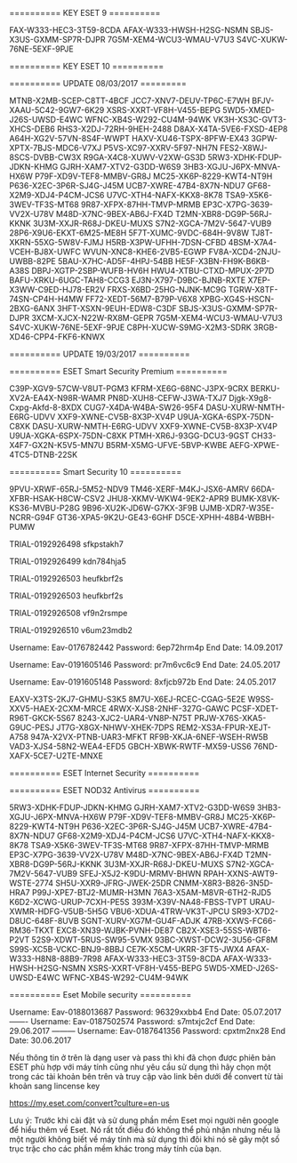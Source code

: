 ========== KEY ESET 9 ==========
 
FAX-W333-HEC3-3T59-8CDA
AFAX-W333-HWSH-H2SG-NSMN
SBJS-X3US-GXMM-SP7R-DJPR
7G5M-XEM4-WCU3-WMAU-V7U3
S4VC-XUKW-76NE-5EXF-9PJE
 
========== KEY ESET 10 ==========
 
========== UPDATE 08/03/2017 =========
 
MTNB-X2MB-SCEP-C8TT-4BCF
JCC7-XNV7-DEUV-TP6C-E7WH
BFJV-XAAU-5C42-9GW7-6K29
XSRS-XXRT-VF8H-V455-BEPG
5WD5-XMED-J26S-UWSD-E4WC
WFNC-XB4S-W292-CU4M-94WK
VK3H-XS3C-GVT3-XHCS-DEB6
RHS3-X2DJ-72RH-9HEH-2488
D8AX-X4TA-5VE6-FXSD-4EP8
A64H-XG2V-57VN-8S4F-WWPT
HAXV-XU46-TSPX-8PFW-EX43
3GPW-XPTX-7BJS-MDC6-V7XJ
P5VS-XC97-XXRV-5F97-NH7N
FES2-X8WJ-8SCS-DVBB-CW3X
R9GA-X4C8-XUWV-V2XW-GS3D
5RW3-XDHK-FDUP-JDKN-KHMG
GJRH-XAM7-XTV2-G3DD-W6S9
3HB3-XGJU-J6PX-MNVA-HX6W
P79F-XD9V-TEF8-MMBV-GR8J
MC25-XK6P-8229-KWT4-NT9H
P636-X2EC-3P6R-SJ4G-J45M
UCB7-XWRE-47B4-8X7N-NDU7
GF68-X2M9-XDJ4-P4CM-JCS6
U7VC-XTH4-NAFX-KKX8-8K78
TSA9-X5K6-3WEV-TF3S-MT68
9R87-XFPX-87HH-TMVP-MRMB
EP3C-X7PG-3639-VV2X-U78V
M48D-X7NC-9BEX-AB6J-FX4D
T2MN-XBR8-DG9P-56RJ-KKNK
3U3M-XXJR-R68J-DKEU-MUXS
S7N2-XGCA-7M2V-5647-VUB9
28P6-X9U6-EKXT-6M25-ME8H
5F7T-XUMC-9VDC-684H-9V8W
TJ8T-XKRN-55XG-5W8V-FJMJ
H5RB-X3PW-UFHH-7DSN-CFBD
4BSM-X7A4-VCEH-BJ8X-UWFC
WVUN-XNC8-KHE6-2VB5-EGWP
FV8A-XCD4-2NJU-UWBB-82PE
5BAU-X7HC-AD5F-4HPJ-54BB
HE5F-X3BN-FH9K-B6KB-A38S
DBPJ-XGTP-2SBP-WUFB-HV6H
HWU4-XTBU-CTXD-MPUX-2P7D
BAFU-XRKU-6UGC-TAH8-CCG3
EJ3N-X797-D9BC-BJNB-RXTE
X7EP-X3WW-C9ED-HJ78-ER2V
FRXS-X6BD-25HG-NJNK-MC9G
TGRW-X8TF-74SN-CP4H-H4MW
FF72-XEDT-56M7-B79P-V6X8
XPBG-XG4S-HSCN-2BXG-6ANX
3HFT-XSXN-9EUH-EDW8-C3DF
SBJS-X3US-GXMM-SP7R-DJPR
3XCM-XJCX-N22W-RX8M-GEPR
7G5M-XEM4-WCU3-WMAU-V7U3
S4VC-XUKW-76NE-5EXF-9PJE
C8PH-XUCW-S9MG-X2M3-SDRK
3RGB-XD46-CPP4-FKF6-KNWX
 
========== UPDATE 19/03/2017 ==========
 
========== ESET Smart Security Premium ==========
 
C39P-XGV9-57CW-V8UT-PGM3
KFRM-XE6G-68NC-J3PX-9CRX
BERKU-XV2A-EA4X-N98R-WAMR
PN8D-XUH8-CEFW-J3WA-TXJ7
Djgk-X9g8-Cxpg-Akfd-8-8XDX
CUG7-X4DA-W4BA-SW26-95F4
DASU-XURW-NMTH-E6RG-UDVV
XXF9-XWNE-CV5B-8X3P-XV4P
U9UA-XGKA-6SPX-75DN-C8XK
DASU-XURW-NMTH-E6RG-UDVV
XXF9-XWNE-CV5B-8X3P-XV4P
U9UA-XGKA-6SPX-75DN-C8XK
PTMH-XR6J-93GG-DCU3-9GST
CH33-X4F7-GX2N-K5V5-MN7U
B5RM-X5MG-UFVE-5BVP-KWBE
AEFG-XPWE-4TC5-DTNB-22SK
 
========== Smart Security 10 ==========
 
9PVU-XRWF-65RJ-5M52-NDV9
TM46-XERF-M4KJ-JSX6-AMRV
66DA-XFBR-HSAK-H8CW-CSV2
JHU8-XKMV-WKW4-9EK2-APR9
BUMK-X8VK-KS36-MVBU-P28G
9B96-XU2K-JD6W-G7KX-3F9B
UJMB-XDR7-W35E-NCRR-G94F
GT36-XPA5-9K2U-GE43-6GHF
D5CE-XPHH-48B4-WBBH-PUMW
 
TRIAL-0192926498
sfkpstakh7
 
TRIAL-0192926499
kdn784hja5
 
TRIAL-0192926503
heufkbrf2s
 
TRIAL-0192926503
heufkbrf2s
 
TRIAL-0192926508
vf9n2rsmpe
 
TRIAL-0192926510
v6um23mdb2
 
Username: Eav-0176782442
Password: 6ep72hrm4p
End Date: 14.09.2017
 
Username: Eav-0191605146
Password: pr7m6vc6c9
End Date:  24.05.2017
 
Username: Eav-0191605148
Password: 8xfjcb972b
End Date: 24.05.2017
 
EAXV-X3TS-2KJ7-GHMU-S3K5
8M7U-X6EJ-RCEC-CGAG-5E2E
W9SS-XXV5-HAEX-2CXM-MRCE
4RWX-XJS8-2NHF-327G-GAWC
PCSF-XDET-R96T-GKCK-5S67
8243-XJC2-UAR4-VN8P-N75T
PRJW-X76S-XKA5-G9UC-PESJ
JT7G-X8GX-NHWV-XHEK-7DPS
REM2-XS3A-FPUR-XEJT-A758
947A-X2VX-PTNB-UAR3-MFKT
RF9B-XKJA-6NEF-WSEH-RW5B
VAD3-XJS4-58N2-WEA4-EFD5
GBCH-XBWK-RWTF-MX59-USS6
76ND-XAFX-5CE7-U2TE-MNXE
 
========== ESET Internet Security ==========
 
========== ESET NOD32 Antivirus ==========
 
5RW3-XDHK-FDUP-JDKN-KHMG
GJRH-XAM7-XTV2-G3DD-W6S9
3HB3-XGJU-J6PX-MNVA-HX6W
P79F-XD9V-TEF8-MMBV-GR8J
MC25-XK6P-8229-KWT4-NT9H
P636-X2EC-3P6R-SJ4G-J45M
UCB7-XWRE-47B4-8X7N-NDU7
GF68-X2M9-XDJ4-P4CM-JCS6
U7VC-XTH4-NAFX-KKX8-8K78
TSA9-X5K6-3WEV-TF3S-MT68
9R87-XFPX-87HH-TMVP-MRMB
EP3C-X7PG-3639-VV2X-U78V
M48D-X7NC-9BEX-AB6J-FX4D
T2MN-XBR8-DG9P-56RJ-KKNK
3U3M-XXJR-R68J-DKEU-MUXS
S7N2-XGCA-7M2V-5647-VUB9
SFEJ-X5J2-K9DU-MRMV-BHWN
RPAH-XXNS-AWT9-WSTE-2774
SH5U-XXR9-JFRG-JWEK-25DR
CNMM-X8R3-B826-3N5D-HRA7
P99J-XPE7-BTJ2-MUMR-H3MN
76A3-X5AM-M8VR-6TH2-RJD5
K6D2-XCWG-URUP-7CXH-PE5S
393M-X39V-NA48-FBSS-TVPT
URAU-XWMR-HDFG-V5UB-5H5G
VBU6-XDUA-4TRW-VK3T-JPCU
SR93-X7D2-D8UC-648F-8UVB
SGNT-XURV-XG7M-GU4F-ADJK
47RB-XXWS-FC66-RM36-TKXT
EXC8-XN39-WJBK-PVNH-DE87
CB2X-XSE3-55SS-WBT6-P2VT
52S9-XDWT-5RUS-SW95-5VMX
93BC-XWST-DCW2-3U56-GF8M
S99S-XC5B-VCKC-BNJ9-8BBJ
CE7K-X5CM-UKRR-3FT5-JWX4
AFAX-W333-H8N8-88B9-7R98
AFAX-W333-HEC3-3T59-8CDA
AFAX-W333-HWSH-H2SG-NSMN
XSRS-XXRT-VF8H-V455-BEPG
5WD5-XMED-J26S-UWSD-E4WC
WFNC-XB4S-W292-CU4M-94WK
 
========== Eset Mobile security ==========
 
Username: Eav-0188013687
Password: 96329xxbb4
End Date: 05.07.2017
——-
Username: Eav-0187502574
Password: s7mtxjc2cf
End Date: 29.06.2017
———
Username: Eav-0187641356
Password: cpxtm2nx28
End Date: 30.06.2017
 
Nếu thông tin ở trên là dạng user và pass thì khi đã chọn được phiên bản ESET phù hợp với máy tính cũng như yêu cầu sử dụng thì hãy chọn một trong các tài khoản bên trên và truy cập vào link bên dưới để convert từ tài khoản sang lincense key
 
https://my.eset.com/convert?culture=en-us
 
Lưu ý: Trước khi cài đặt và sử dung phần mềm Eset mọi người nên google để hiểu thêm về Eset. Nó rất tốt điều đó không thể phủ nhận nhưng nếu là một người không biết về máy tính mà sử dụng thì đôi khi nó sẽ gây một số trục trặc cho các phần mềm khác trong máy tính của bạn.
